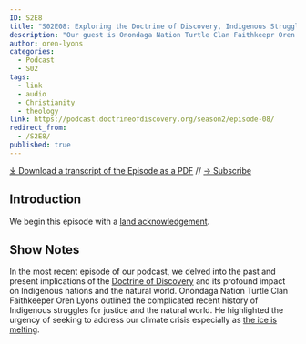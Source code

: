 ```yaml
---
ID: S2E8
title: "S02E08: Exploring the Doctrine of Discovery, Indigenous Struggles, and the Pursuit of Balance Part 2 with Oren Lyons"
description: "Our guest is Onondaga Nation Turtle Clan Faithkeepr Oren Lyons."
author: oren-lyons
categories:
  - Podcast
  - S02
tags:
  - link
  - audio
  - Christianity
  - theology
link: https://podcast.doctrineofdiscovery.org/season2/episode-08/
redirect_from:
  - /S2E8/
published: true
---
```


<div id="buzzsprout-player-13285222"></div><script src="https://www.buzzsprout.com/1926214/13285222-s02e08-exploring-the-doctrine-of-discovery-indigenous-struggles-and-the-pursuit-of-balance-part-2-with-oren-lyons.js?container_id=buzzsprout-player-13285222&player=small" type="text/javascript" charset="utf-8"></script>

[⤓ Download a transcript of the Episode as a PDF](https://podcast.doctrineofdiscovery.org/assets/pdfs/S02E08-Exploring-Doctrine-of-Discovery-Indigenous-Struggles-Pursuit-of-Balance-Part-2-TRANSCRIPT.pdf) // [→ Subscribe](/subscribe/)

## Introduction
We begin this episode with a [land acknowledgement](https://podcast.doctrineofdiscovery.org/land/).

## Show Notes

In the most recent episode of our podcast, we delved into the past and present implications of the [Doctrine of Discovery](https://doctrineofdiscovery.org/what-is-the-doctrine-of-discovery/) and its profound impact on Indigenous nations and the natural world. Onondaga Nation Turtle Clan Faithkeeper Oren Lyons outlined the complicated recent history of Indigenous struggles for justice and the natural world. He highlighted the urgency of seeking to address our climate crisis especially as [the ice is melting](https://www.peacecouncil.net/NOON/articles/pnl732icemelting.html).